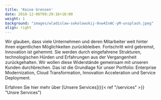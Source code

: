 ```yaml
---
title: 'Keine Grenzen'
date: 2018-12-06T09:29:16+10:00
weight: 1
background: "images/wladislaw-sokolowskij-0vw4InAC-yM-unsplash.jpeg"
align: right
---
```


Wir glauben, dass viele Unternehmen und deren Mitarbeiter weit hinter ihren eigentlichen Möglichkeiten zurückbleiben. Fortschritt wird gebremst, Innovation ist gehemmt. Sie werden durch eingefahrene Strukturen, technologischen Hürden und Erfahrungen aus der Vergangenheit zurückgehalten. Wir wollen diese Widerstände gemeinsam mit unseren Kunden durchbrechen. Das ist die Grundlage für unser Portfolio: Enterprise Modernization, Cloud Transformation, Innovation Acceleration und Service Deployment.

Erfahren Sie hier mehr über  [Unsere Services]({{< ref "/services" >}} "Unsre Services")  
